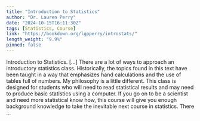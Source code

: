 ```yaml
---
title: "Introduction to Statistics"
author: "Dr. Lauren Perry"
date: "2024-10-15T16:11:30Z"
tags: [Statistics, Course]
link: "https://bookdown.org/lgpperry/introstats/"
length_weight: "9.9%"
pinned: false
---
```


Introduction to Statistics. [...] There are a lot of ways to approach an introductory statistics class. Historically, the topics found in this text have been taught in a way that emphasizes hand calculations and the use of tables full of numbers. My philosophy is a little different. This class is designed for students who will need to read statistical results and may need to produce basic statistics using a computer. If you go on to be a scientist and need more statistical know how, this course will give you enough background knowledge to take the inevitable next course in statistics. There ...
